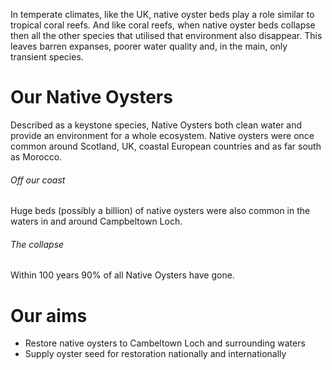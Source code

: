 In temperate climates, like the UK, native oyster beds play a role similar to tropical coral reefs. And like coral reefs, when native oyster beds collapse then all the other species that utilised that environment also disappear. This leaves barren expanses, poorer water quality and, in the main, only transient species. 

# Our Native Oysters
Described as a keystone species, Native Oysters both clean water and provide an environment for a whole ecosystem. Native oysters were once common around Scotland, UK, coastal European countries and as far south as Morocco. 

###### Off our coast

Huge beds (possibly a billion) of native oysters were also common in the waters in and around Campbeltown Loch. 

###### The collapse 

Within 100 years 90% of all Native Oysters have gone.


# Our aims

* Restore native oysters to Cambeltown Loch and surrounding waters
* Supply oyster seed for restoration nationally and internationally



